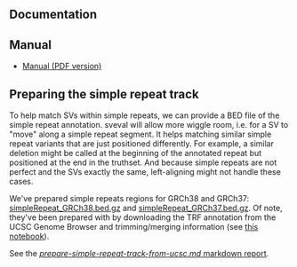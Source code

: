 ## Documentation

## Manual

- [Manual (PDF version)](sveval-manual.pdf)

## Preparing the simple repeat track

To help match SVs within simple repeats, we can provide a BED file of the simple repeat annotation.
sveval will allow more wiggle room, i.e. for a SV to "move" along a simple repeat segment.
It helps matching similar simple repeat variants that are just positioned differently.
For example, a similar deletion might be called at the beginning of the annotated repeat but positioned at the end in the truthset.
And because simple repeats are not perfect and the SVs exactly the same, left-aligning might not handle these cases.

We've prepared simple repeats regions for GRCh38 and GRCh37: [simpleRepeat_GRCh38.bed.gz](simpleRepeat_GRCh38.bed.gz) and [simpleRepeat_GRCh37.bed.gz](simpleRepeat_GRCh37.bed.gz).
Of note, they've been prepared with by downloading the TRF annotation from the UCSC Genome Browser and trimming/merging information (see [this notebook](../docs/prepare-simple-repeat-track-from-ucsc.md)).

See the [*prepare-simple-repeat-track-from-ucsc.md* markdown report](prepare-simple-repeat-track-from-ucsc.md).
